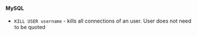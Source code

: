 #### MySQL


* `KILL USER username` - kills all connections of an user. User does not need to be quoted
